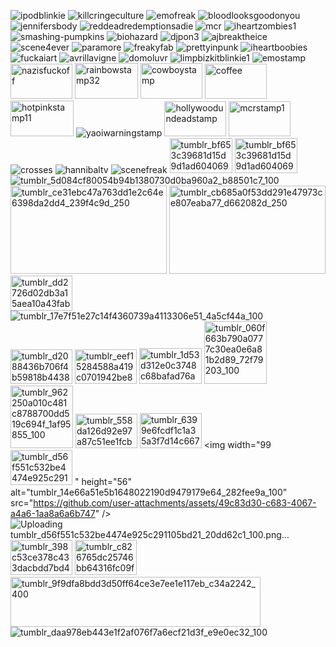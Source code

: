 
![ipodblinkie](https://github.com/user-attachments/assets/f7b1beed-11e5-4691-948d-e8563623f565)
![killcringeculture](https://github.com/user-attachments/assets/05274947-6366-44f9-831a-68d2522ab72e)
![emofreak](https://github.com/user-attachments/assets/05f30453-00f2-4b94-b6ed-f9b097b0c2e2)
![bloodlooksgoodonyou](https://github.com/user-attachments/assets/96aae674-dd3b-413e-9c18-bc9936461053)
![jennifersbody](https://github.com/user-attachments/assets/25b31fa3-3f7a-4811-a75f-79b03d5a8719)
![reddeadredemptionsadie](https://github.com/user-attachments/assets/0205fc97-f243-4805-ba23-9a08aac4d9c5)
![mcr](https://github.com/user-attachments/assets/75a60040-49c8-408c-b9b7-39abeea57b80)
![iheartzombies1](https://github.com/user-attachments/assets/e5af319b-b878-4a60-9f2b-13c4e78c260b)
![smashing-pumpkins](https://github.com/user-attachments/assets/81b352c1-42d8-464d-8597-21351b87cea5)
![biohazard](https://github.com/user-attachments/assets/fbfb9464-fa20-4fcb-819a-5c08e0baeb20)
![djpon3](https://github.com/user-attachments/assets/1ddad4e0-6f17-4e59-9c66-f4a4c9335629)
![ajbreaktheice](https://github.com/user-attachments/assets/fe5867e7-25a2-402d-8810-435a1d80c276)
![scene4ever](https://github.com/user-attachments/assets/b7f2764f-ea75-42ed-90e1-8f0982128675)
![paramore](https://github.com/user-attachments/assets/2b11f854-e38f-409d-94ad-3d665cd8eb5e)
![freakyfab](https://github.com/user-attachments/assets/4ee45bf8-1cea-40be-bdcb-01e45f9b8e88)
![prettyinpunk](https://github.com/user-attachments/assets/215cecc8-b399-4da9-bdc5-5c469e9760d2)
![iheartboobies](https://github.com/user-attachments/assets/a02c461d-e3c6-4571-83c2-5f345707bf5c)
![fuckaiart](https://github.com/user-attachments/assets/8e0733e1-d62b-4722-a093-a9edfb9f8a99)
![avrillavigne](https://github.com/user-attachments/assets/7d06daf5-0ecd-492d-877d-e514151587bd)
![domoluvr](https://github.com/user-attachments/assets/77711286-df16-424c-b130-f8252c7ead0f)
![limpbizkitblinkie1](https://github.com/user-attachments/assets/911dfed1-2c55-4180-b689-7b1857314365)
![emostamp](https://github.com/user-attachments/assets/dd3b076a-c297-4e86-911e-5f77fd082dbf)
<img width="99" height="56" alt="nazisfuckoff" src="https://github.com/user-attachments/assets/07d73c91-6ef7-4318-b9dd-dd14f5f4dbd3" />
<img width="101" height="57" alt="rainbowstamp32" src="https://github.com/user-attachments/assets/54ef5b2f-0e1e-488d-956d-753f73ceb692" />
<img width="99" height="57" alt="cowboystamp" src="https://github.com/user-attachments/assets/607b453c-52e1-4372-8813-61186204e8f3" />
<img width="99" height="56" alt="coffee" src="https://github.com/user-attachments/assets/c88763ff-7f2d-41d4-ad40-7ce0d8c01eda" />
<img width="101" height="57" alt="hotpinkstamp11" src="https://github.com/user-attachments/assets/5149e1c8-bad9-4f24-b9c7-1e7949b6028d" />
![yaoiwarningstamp](https://github.com/user-attachments/assets/b0c0e309-c845-48a8-8b29-2fe1602fcd03)
<img width="99" height="56" alt="hollywoodundeadstamp" src="https://github.com/user-attachments/assets/635c2f4a-3c8a-40b6-b670-b94d373c92e5" />
<img width="99" height="56" alt="mcrstamp1" src="https://github.com/user-attachments/assets/1bd832ee-3501-44b7-a149-029d08632777" />
![crosses](https://github.com/user-attachments/assets/d48a7cf1-0e65-4196-ab30-7012cb733e0d)
![hannibaltv](https://github.com/user-attachments/assets/b1e93ac6-c977-46a2-85ad-b933109e4bd1)
![scenefreak](https://github.com/user-attachments/assets/adc945be-7d19-422c-8c88-3e2a87669ec5)
<img width="100" height="56" alt="tumblr_bf653c39681d15d9d1ad604069183d6f_83c9b854_100" src="https://github.com/user-attachments/assets/9c69add0-49af-4bea-a462-ce5d801c41d7" />
<img width="100" height="56" alt="tumblr_bf653c39681d15d9d1ad604069183d6f_83c9b854_100" src="https://github.com/user-attachments/assets/1f432b6f-7edd-4c16-8b3a-9e8c01447f39" />
![tumblr_5d084cf80054b94b1380730d0ba960a2_b88501c7_100](https://github.com/user-attachments/assets/8ea1179e-7104-41bd-9e86-bc23c9990bdd)
<img width="250" height="141" alt="tumblr_ce31ebc47a763dd1e2c64e6398da2dd4_239f4c9d_250" src="https://github.com/user-attachments/assets/5d61da65-9b35-4ab8-a3c0-086bf242a914" />
<img width="250" height="141" alt="tumblr_cb685a0f53dd291e47973ce807eaba77_d662082d_250" src="https://github.com/user-attachments/assets/86162d6a-1f1b-421c-a58a-3384074663e9" />
<img width="99" height="56" alt="tumblr_dd2726d02db3a15aea10a43fab1c8189_a70c8d16_100" src="https://github.com/user-attachments/assets/83bb7441-0f1d-488a-b518-5b4eac3bc294" />
![tumblr_17e7f51e27c14f4360739a4113306e51_4a5cf44a_100](https://github.com/user-attachments/assets/50035d60-bf4e-4eb2-ac86-1a07b5c90c90)
<img width="99" height="55" alt="tumblr_d2088436b706f4b59818b44388d6dafa_86fc54d5_100" src="https://github.com/user-attachments/assets/0b4f474c-1e10-4d9b-a65b-d181500c6db8" />
<img width="99" height="55" alt="tumblr_eef15284588a419c0701942be8f612d6_7f720631_100" src="https://github.com/user-attachments/assets/1679d09c-f524-4585-af01-147058a802e9" />
<img width="100" height="57" alt="tumblr_1d53d312e0c3748c68bafad76add52d0_e6855430_100" src="https://github.com/user-attachments/assets/629a073e-61f3-43a9-9561-d9f44ff1b0e5" />
<img width="100" height="100" alt="tumblr_060f663b790a0777c30ea0e6a81b2d89_72f79203_100" src="https://github.com/user-attachments/assets/0fb14d8c-39aa-476d-98d3-996a13e895bf" />
<img width="100" height="100" alt="tumblr_962250a010c481c8788700dd519c694f_1af95855_100" src="https://github.com/user-attachments/assets/1b414cfb-d799-4271-a32a-253aacd1d129" />
<img width="99" height="55" alt="tumblr_558da126d92e97a87c51ee1fcbd7d651_e33c4309_100" src="https://github.com/user-attachments/assets/c3482157-9498-4879-b776-591f2a4309c3" />
<img width="99" height="56" alt="tumblr_6399e6fcdf1c1a35a3f7d14c6675221a_528ce40b_100" src="https://github.com/user-attachments/assets/335204e6-7cf9-4460-a74f-39be243cee93" />
<img width="99<img width="99" height="56" alt="tumblr_d56f551c532be4474e925c291105bd21_20dd62c1_100" src="https://github.com/user-attachments/assets/ac628ca3-a202-4dea-9e5e-b65c03acf620" />
" height="56" alt="tumblr_14e66a51e5b1648022190d9479179e64_282fee9a_100" src="https://github.com/user-attachments/assets/49c83d30-c683-4067-a4a6-1aa8a6a6b747" />
![Uploading tumblr_d56f551c532be4474e925c291105bd21_20dd62c1_100.png…]()
<img width="99" height="56" alt="tumblr_398c53ce378c433dacbdd7bd4ca28d12_79c6d285_100" src="https://github.com/user-attachments/assets/318b8328-9998-4398-b3e3-a0f3059d0882" />
<img width="99" height="56" alt="tumblr_c826765dc25746bb64316fc09fa3aa8a_dc299979_100" src="https://github.com/user-attachments/assets/670f33e9-3267-4dc3-bd35-a2ba32838534" />
<img width="400" height="80" alt="tumblr_9f9dfa8bdd3d50ff64ce3e7ee1e117eb_c34a2242_400" src="https://github.com/user-attachments/assets/e81484d3-39a2-4d26-a30f-8cb5e6b22085" />
![tumblr_daa978eb443e1f2af076f7a6ecf21d3f_e9e0ec32_100](https://github.com/user-attachments/assets/70bb3563-368c-4c43-bcd2-0d899656b158)
